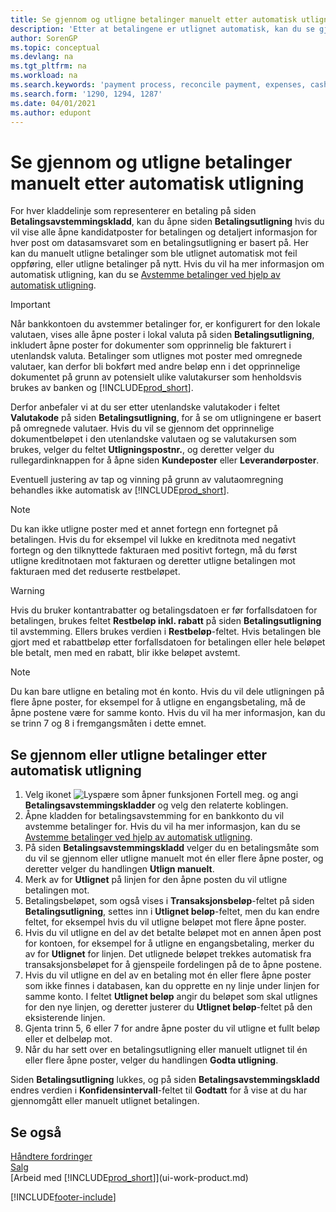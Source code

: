 ```yaml
---
title: Se gjennom og utligne betalinger manuelt etter automatisk utligning
description: 'Etter at betalingene er utlignet automatisk, kan du se gjennom alle postene for en betaling og manuelt utligne de som ble uriktig utlignet, på nytt.'
author: SorenGP
ms.topic: conceptual
ms.devlang: na
ms.tgt_pltfrm: na
ms.workload: na
ms.search.keywords: 'payment process, reconcile payment, expenses, cash receipts'
ms.search.form: '1290, 1294, 1287'
ms.date: 04/01/2021
ms.author: edupont
---
```

# <a name="review-and-apply-payments-manually-after-automatic-application"></a><a name="review-and-apply-payments-manually-after-automatic-application"></a>Se gjennom og utligne betalinger manuelt etter automatisk utligning
For hver kladdelinje som representerer en betaling på siden **Betalingsavstemmingskladd**, kan du åpne siden **Betalingsutligning** hvis du vil vise alle åpne kandidatposter for betalingen og detaljert informasjon for hver post om datasamsvaret som en betalingsutligning er basert på. Her kan du manuelt utligne betalinger som ble utlignet automatisk mot feil oppføring, eller utligne betalinger på nytt. Hvis du vil ha mer informasjon om automatisk utligning, kan du se [Avstemme betalinger ved hjelp av automatisk utligning](receivables-how-reconcile-payments-auto-application.md).

> [!IMPORTANT]  
>   Når bankkontoen du avstemmer betalinger for, er konfigurert for den lokale valutaen, vises alle åpne poster i lokal valuta på siden **Betalingsutligning**, inkludert åpne poster for dokumenter som opprinnelig ble fakturert i utenlandsk valuta. Betalinger som utlignes mot poster med omregnede valutaer, kan derfor bli bokført med andre beløp enn i det opprinnelige dokumentet på grunn av potensielt ulike valutakurser som henholdsvis brukes av banken og [!INCLUDE[prod_short](includes/prod_short.md)].

Derfor anbefaler vi at du ser etter utenlandske valutakoder i feltet **Valutakode** på siden **Betalingsutligning**, for å se om utligningene er basert på omregnede valutaer. Hvis du vil se gjennom det opprinnelige dokumentbeløpet i den utenlandske valutaen og se valutakursen som brukes, velger du feltet **Utligningspostnr.**, og deretter velger du rullegardinknappen for å åpne siden **Kundeposter** eller **Leverandørposter**.

Eventuell justering av tap og vinning på grunn av valutaomregning behandles ikke automatisk av [!INCLUDE[prod_short](includes/prod_short.md)].

> [!NOTE]  
>   Du kan ikke utligne poster med et annet fortegn enn fortegnet på betalingen. Hvis du for eksempel vil lukke en kreditnota med negativt fortegn og den tilknyttede fakturaen med positivt fortegn, må du først utligne kreditnotaen mot fakturaen og deretter utligne betalingen mot fakturaen med det reduserte restbeløpet.

> [!WARNING]  
>   Hvis du bruker kontantrabatter og betalingsdatoen er før forfallsdatoen for betalingen, brukes feltet **Restbeløp inkl. rabatt** på siden **Betalingsutligning** til avstemming. Ellers brukes verdien i **Restbeløp**-feltet. Hvis betalingen ble gjort med et rabattbeløp etter forfallsdatoen for betalingen eller hele beløpet ble betalt, men med en rabatt, blir ikke beløpet avstemt.

> [!NOTE]  
>   Du kan bare utligne en betaling mot én konto. Hvis du vil dele utligningen på flere åpne poster, for eksempel for å utligne en engangsbetaling, må de åpne postene være for samme konto. Hvis du vil ha mer informasjon, kan du se trinn 7 og 8 i fremgangsmåten i dette emnet.

## <a name="to-review-or-apply-payments-after-automatic-application"></a><a name="to-review-or-apply-payments-after-automatic-application"></a>Se gjennom eller utligne betalinger etter automatisk utligning
1. Velg ikonet ![Lyspære som åpner funksjonen Fortell meg.](media/ui-search/search_small.png "Fortell hva du vil gjøre") og angi **Betalingsavstemmingskladder** og velg den relaterte koblingen.
2. Åpne kladden for betalingsavstemming for en bankkonto du vil avstemme betalinger for. Hvis du vil ha mer informasjon, kan du se [Avstemme betalinger ved hjelp av automatisk utligning](receivables-how-reconcile-payments-auto-application.md).
3. På siden **Betalingsavstemmingskladd** velger du en betalingsmåte som du vil se gjennom eller utligne manuelt mot én eller flere åpne poster, og deretter velger du handlingen **Utlign manuelt**.
4. Merk av for **Utlignet** på linjen for den åpne posten du vil utligne betalingen mot.
5. Betalingsbeløpet, som også vises i **Transaksjonsbeløp**-feltet på siden **Betalingsutligning**, settes inn i **Utlignet beløp**-feltet, men du kan endre feltet, for eksempel hvis du vil utligne beløpet mot flere åpne poster.
6. Hvis du vil utligne en del av det betalte beløpet mot en annen åpen post for kontoen, for eksempel for å utligne en engangsbetaling, merker du av for **Utlignet** for linjen. Det utlignede beløpet trekkes automatisk fra transaksjonsbeløpet for å gjenspeile fordelingen på de to åpne postene.
7. Hvis du vil utligne en del av en betaling mot én eller flere åpne poster som ikke finnes i databasen, kan du opprette en ny linje under linjen for samme konto. I feltet **Utlignet beløp** angir du beløpet som skal utlignes for den nye linjen, og deretter justerer du **Utlignet beløp**-feltet på den eksisterende linjen.
8. Gjenta trinn 5, 6 eller 7 for andre åpne poster du vil utligne et fullt beløp eller et delbeløp mot.
9. Når du har sett over en betalingsutligning eller manuelt utlignet til én eller flere åpne poster, velger du handlingen **Godta utligning**.

Siden **Betalingsutligning** lukkes, og på siden **Betalingsavstemmingskladd** endres verdien i **Konfidensintervall**-feltet til **Godtatt** for å vise at du har gjennomgått eller manuelt utlignet betalingen.

## <a name="see-also"></a><a name="see-also"></a>Se også
[Håndtere fordringer](receivables-manage-receivables.md)  
[Salg](sales-manage-sales.md)  
[Arbeid med [!INCLUDE[prod_short](includes/prod_short.md)]](ui-work-product.md)


[!INCLUDE[footer-include](includes/footer-banner.md)]
